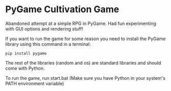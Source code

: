 # PyGame Cultivation Game
Abandoned attempt at a simple RPG in PyGame. Had fun experimenting with GUI options and rendering stuff!

If you want to run the game for some reason you need to install the PyGame library using this command in a terminal:
```
pip install pygame
```
The rest of the libraries (random and os) are standard libraries and should come with Python.

To run the game, run start.bat (Make sure you have Python in your system's PATH environment variable)

